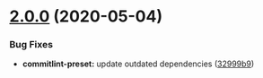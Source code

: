 # [2.0.0](https://github.com/balmbees/node-standard/compare/commitlint-preset-v1.0.3...commitlint-preset-v2.0.0) (2020-05-04)


### Bug Fixes

* **commitlint-preset:** update outdated dependencies ([32999b9](https://github.com/balmbees/node-standard/commit/32999b9c6b55f24aaa7fccc145c01b218146d147))
